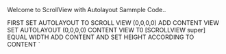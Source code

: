 Welcome to ScrollView with Autolayout Sammple Code..


FIRST SET AUTOLAYOUT TO SCROLL VIEW (0,0,0,0)
ADD CONTENT VIEW 
SET AUTOLAYOUT (0,0,0,0)
CONTENT VIEW T0 [SCROLLVIEW super] EQUAL WIDTH
ADD CONTENT AND SET HEIGHT ACCORDING TO CONTENT `
